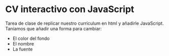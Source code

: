 # CV interactivo con JavaScript
Tarea de clase de replicar nuestro currículum en html y añadirle JavaScript. Taniamos que añadir una forma para cambiar: 
- El color del fondo
- El nombre
- La fuente

